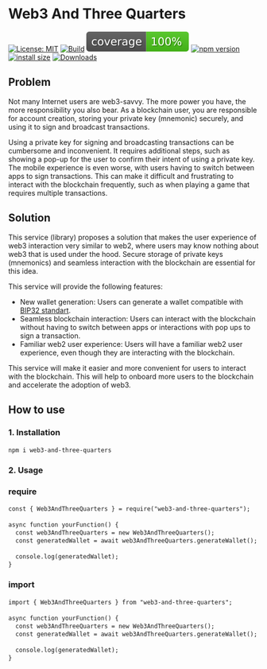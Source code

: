 # Web3 And Three Quarters
[![License: MIT](https://img.shields.io/badge/License-MIT-yellow.svg)](https://opensource.org/licenses/MIT)
[![Build](https://github.com/VanijaDev/web3-and-three-quarters/actions/workflows/build.yml/badge.svg)](https://github.com/VanijaDev/web3-and-three-quarters/actions/workflows/build.yml)
![Coverage](./coverage/badges.svg)
[![npm version](https://img.shields.io/npm/v/web3-and-three-quarters.svg?style=flat)](https://www.npmjs.com/package/web3-and-three-quarters)
[![install size](https://packagephobia.com/badge?p=web3-and-three-quarters)](https://www.npmjs.com/package/web3-and-three-quarters)
[![Downloads](https://img.shields.io/npm/dm/web3-and-three-quarters.svg)](https://www.npmjs.com/package/web3-and-three-quarters)

## Problem
Not many Internet users are web3-savvy. The more power you have, the more responsibility you also bear. As a blockchain user, you are responsible for account creation, storing your private key (mnemonic) securely, and using it to sign and broadcast transactions.

Using a private key for signing and broadcasting transactions can be cumbersome and inconvenient. It requires additional steps, such as showing a pop-up for the user to confirm their intent of using a private key. The mobile experience is even worse, with users having to switch between apps to sign transactions. This can make it difficult and frustrating to interact with the blockchain frequently, such as when playing a game that requires multiple transactions.

## Solution
This service (library) proposes a solution that makes the user experience of web3 interaction very similar to web2, where users may know nothing about web3 that is used under the hood. Secure storage of private keys (mnemonics) and seamless interaction with the blockchain are essential for this idea.

This service will provide the following features:
* New wallet generation: Users can generate a wallet compatible with [BIP32 standart](https://github.com/bitcoin/bips/blob/master/bip-0032.mediawiki).
* Seamless blockchain interaction: Users can interact with the blockchain without having to switch between apps or interactions with pop ups to sign a transaction.
* Familiar web2 user experience: Users will have a familiar web2 user experience, even though they are interacting with the blockchain.

This service will make it easier and more convenient for users to interact with the blockchain. This will help to onboard more users to the blockchain and accelerate the adoption of web3.

## How to use
### 1. Installation
```npm i web3-and-three-quarters```

### 2. Usage
### require
```
const { Web3AndThreeQuarters } = require("web3-and-three-quarters");

async function yourFunction() {
  const web3AndThreeQuarters = new Web3AndThreeQuarters();
  const generatedWallet = await web3AndThreeQuarters.generateWallet();

  console.log(generatedWallet);
}
```

### import
```
import { Web3AndThreeQuarters } from "web3-and-three-quarters";

async function yourFunction() {
  const web3AndThreeQuarters = new Web3AndThreeQuarters();
  const generatedWallet = await web3AndThreeQuarters.generateWallet();

  console.log(generatedWallet);
}
```
